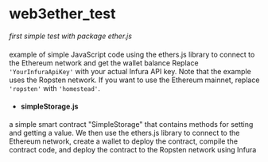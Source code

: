 # web3ether_test
_first simple test with package ether.js_
####
example of simple JavaScript code using the ethers.js library to connect to the Ethereum network and get the wallet balance
Replace `'YourInfuraApiKey'` with your actual Infura API key. Note that the example uses the Ropsten network. If you want to use the Ethereum mainnet, replace `'ropsten'` with `'homestead'`.

- #### simpleStorage.js
a simple smart contract "SimpleStorage" that contains methods for setting and getting a value. We then use the ethers.js library to connect to the Ethereum network, create a wallet to deploy the contract, compile the contract code, and deploy the contract to the Ropsten network using Infura

